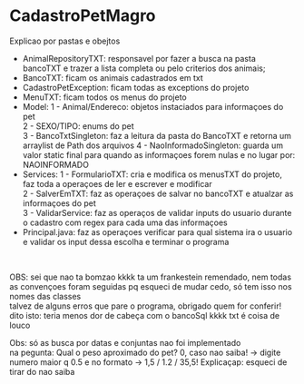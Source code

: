 # CadastroPetMagro
<p>Explicao por pastas e obejtos</p>
<ul><li>
  AnimalRepositoryTXT: responsavel por fazer a busca na pasta bancoTXT e trazer a lista completa ou pelo criterios dos animais;
</li>
<li>BancoTXT: ficam os animais cadastrados em txt</li>
<li>CadastroPetException: ficam todas as exceptions do projeto</li>
<li>MenuTXT: ficam todos os menus do projeto</li></li>
<li>Model: 1 - Animal/Endereco: objetos instaciados para informaçoes do pet<br>
2 - SEXO/TIPO: enums do pet<br>
3 - BancoTxtSingleton: faz a leitura da pasta do BancoTXT e retorna um arraylist de Path dos arquivos
4 - NaoInformadoSingleton: guarda um valor static final para quando as informaçoes forem nulas e no lugar por: NAOINFORMADO</li>
<li>Services: 1 - FormularioTXT:  cria e modifica os menusTXT do projeto, faz toda a operaçoes de ler e escrever e modificar<br>
2 - SalverEmTXT: faz as operaçoes de salvar no bancoTXT e atualzar as informaçoes do pet<nr></br>
3 - ValidarService: faz as operaços de validar inputs do usuario durante o cadastro com regex para cada uma das informaçoes</li>
<li>Principal.java: faz as operaçoes verificar para qual sistema ira o usuario e validar os input dessa escolha e terminar o programa</li></ul>
  <br>
<p>OBS: sei que nao ta bomzao kkkk ta um frankestein remendado, nem todas as convençoes foram seguidas pq esqueci de mudar cedo, só tem isso nos nomes das classes<br>
talvez de alguns erros que pare o programa, obrigado quem for conferir! dito isto: teria menos dor de cabeça com o bancoSql kkkk txt é coisa de louco</p>
<p>Obs: só as busca por datas e conjuntas nao foi implementado<br>
  na pegunta: Qual o peso aproximado do pet? 0, caso nao saiba! -> digite numero maior q 0.5 e no formato -> 1,5  / 1.2 / 35,5! Explicaçap: esqueci de tirar do nao saiba
</p>
